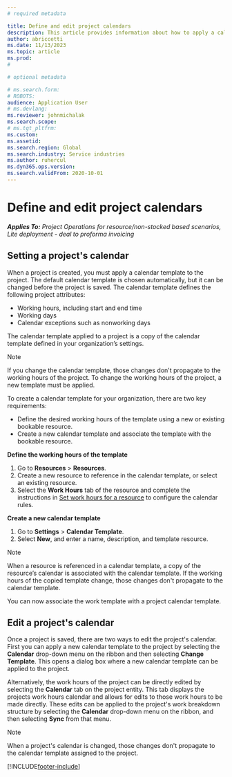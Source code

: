 ```yaml
---
# required metadata

title: Define and edit project calendars
description: This article provides information about how to apply a calendar template to a project to track the project schedule.
author: abriccetti
ms.date: 11/13/2023
ms.topic: article
ms.prod: 
#

# optional metadata

# ms.search.form: 
# ROBOTS: 
audience: Application User
# ms.devlang: 
ms.reviewer: johnmichalak
ms.search.scope: 
# ms.tgt_pltfrm: 
ms.custom: 
ms.assetid: 
ms.search.region: Global
ms.search.industry: Service industries
ms.author: ruhercul
ms.dyn365.ops.version: 
ms.search.validFrom: 2020-10-01
---
```


# Define and edit project calendars

_**Applies To:** Project Operations for resource/non-stocked based scenarios, Lite deployment - deal to proforma invoicing_

## Setting a project's calendar

When a project is created, you must apply a calendar template to the project. The default calendar template is chosen automatically, but it can be changed before the project is saved. The calendar template defines the following project attributes:

- Working hours, including start and end time
- Working days
- Calendar exceptions such as nonworking days

The calendar template applied to a project is a copy of the calendar template defined in your organization’s settings.

> [!NOTE]
> If you change the calendar template, those changes don't propagate to the working hours of the project. To change the working hours of the project, a new template must be applied.

To create a calendar template for your organization, there are two key requirements:

- Define the desired working hours of the template using a new or existing bookable resource.
- Create a new calendar template and associate the template with the bookable resource.

**Define the working hours of the template**

1. Go to **Resources** \> **Resources**.
2. Create a new resource to reference in the calendar template, or select an existing resource.
3. Select the **Work Hours** tab of the resource and complete the instructions in [Set work hours for a resource](/dynamics365/field-service/set-work-hours-resource) to configure the calendar rules.

**Create a new calendar template**

1. Go to **Settings** \> **Calendar Template**.
2. Select **New**, and enter a name, description, and template resource.

> [!NOTE]
> When a resource is referenced in a calendar template, a copy of the resource’s calendar is associated with the calendar template. If the working hours of the copied template change, those changes don't propagate to the calendar template.

You can now associate the work template with a project calendar template.

## Edit a project's calendar

Once a project is saved, there are two ways to edit the project's calendar. First you can apply a new calendar template to the project by selecting the **Calendar** drop-down menu on the ribbon and then selecting **Change Template**. This opens a dialog box where a new calendar template can be applied to the project.

Alternatively, the work hours of the project can be directly edited by selecting the **Calendar** tab on the project entity. This tab displays the projects work hours calendar and allows for edits to those work hours to be made directly. These edits can be applied to the project's work breakdown structure by selecting the **Calendar** drop-down menu on the ribbon, and then selecting **Sync** from that menu.

> [!NOTE]
> When a project's calendar is changed, those changes don't propagate to the calendar template assigned to the project.

[!INCLUDE[footer-include](../includes/footer-banner.md)]

